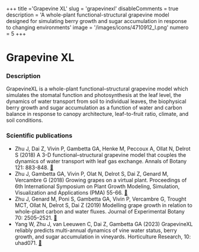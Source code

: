 +++
title ='Grapevine XL'
slug = 'grapevinexl'
disableComments = true
description = 'A whole-plant functional-structural grapevine model designed for simulating berry growth and sugar accumulation in response to changing environments'
image = '/images/icons/4710912_l.png'
numero = 5
+++


# Grapevine XL

### Description
GrapevineXL is a whole-plant functional–structural grapevine model which simulates the stomatal function and photosynthesis at the leaf level, the dynamics of water transport from soil to individual leaves, the biophysical berry growth and sugar accumulation as a function of water and carbon balance in response to canopy architecture, leaf-to-fruit ratio, climate, and soil conditions.


### Scientific publications

- Zhu J, Dai Z, Vivin P, Gambetta GA, Henke M, Peccoux A, Ollat N, Delrot S (2018) A 3-D functional–structural grapevine model that couples the dynamics of water transport with leaf gas exchange. Annals of Botany 121: 883-848.  [:page_facing_up:](https://doi.org/10.1093/aob/mcx141)
- Zhu J, Gambetta GA, Vivin P, Olat N, Delrot S, Dai Z, Genard M, Vercambre G (2018) Growing grapes on a virtual plant. Proceedings of 6th International Symposium on Plant Growth Modeling, Simulation, Visualization and Applications (PMA) 55-66. [:page_facing_up:](https://www.researchgate.net/profile/Junqi-Zhu-2/publication/329591131_Growing_grapes_on_a_virtual_plant/links/5c1159d692851c39ebe90be1/Growing-grapes-on-a-virtual-plant.pdf)
- Zhu J, Genard M, Poni S, Gambetta GA, Vivin P, Vercambre G, Trought MCT, Ollat N, Delrot S, Dai Z (2019) Modelling grape growth in relation to whole-plant carbon and water fluxes. Journal of Experimental Botany 70: 2505–2521.  [:page_facing_up:](https://doi.org/10.1093/jxb/ery367)
- Yang W, Zhu J, van Leeuwen C, Dai Z, Gambetta GA (2023) GrapevineXL reliably predicts multi-annual dynamics of vine water status, berry growth, and sugar accumulation in vineyards. Horticulture Research, 10: uhad071. [:page_facing_up:](https://doi.org/10.1093/hr/uhad071)
